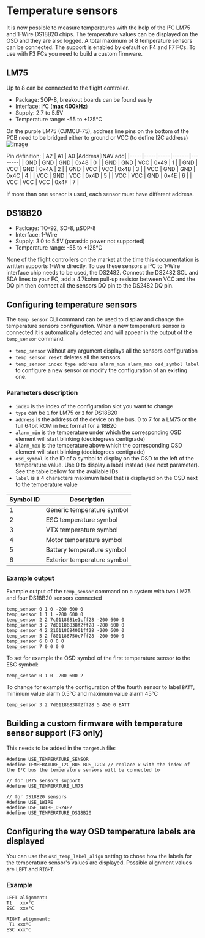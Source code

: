 # Temperature sensors

It is now possible to measure temperatures with the help of the I²C LM75 and 1-Wire DS18B20 chips. The temperature values can be displayed on the OSD and they are also logged. A total maximum of 8 temperature sensors can be connected. The support is enabled by default on F4 and F7 FCs. To use with F3 FCs you need to build a custom firmware.

## LM75

Up to 8 can be connected to the flight controller.

* Package: SOP-8, breakout boards can be found easily
* Interface: I²C (**max 400kHz**)
* Supply: 2.7 to 5.5V
* Temperature range: -55 to +125°C

On the purple LM75 (CJMCU-75), address line pins on the bottom of the PCB need to be bridged either to ground or VCC (to define I2C address)
![image](assets/images/218416736-b30f364f-aaeb-426e-b211-ea7ef1f3c20e.png)

Pin definition:
| A2  | A1  | A0  |Address|INAV add|
|-----|-----|-----|-------|--------|
| GND | GND	| GND	| 0x48	 | 0      |
| GND	| GND	| VCC	| 0x49	 | 1      |
| GND	| VCC	| GND	| 0x4A	 | 2      |
| GND	| VCC	| VCC	| 0x4B	 | 3      |
| VCC	| GND	| GND	| 0x4C	 | 4      |
| VCC	| GND	| VCC	| 0x4D	 | 5      |
| VCC	| VCC	| GND	| 0x4E	 | 6      |
| VCC	| VCC	| VCC	| 0x4F	 | 7      |

If more than one sensor is used, each sensor must have different address.


## DS18B20

* Package: TO-92, SO-8, µSOP-8
* Interface: 1-Wire
* Supply: 3.0 to 5.5V (parasitic power not supported)
* Temperature range: -55 to +125°C

None of the flight controllers on the market at the time this documentation is written supports 1-Wire directly. To use these sensors a I²C to 1-Wire interface chip needs to be used, the DS2482. Connect the DS2482 SCL and SDA lines to your FC, add a 4.7kohm pull-up resistor between VCC and the DQ pin then connect all the sensors DQ pin to the DS2482 DQ pin.

## Configuring temperature sensors

The `temp_sensor` CLI command can be used to display and change the temperature sensors configuration. When a new temperature sensor is connected it is automatically detected and will appear in the output of the `temp_sensor` command.

* `temp_sensor` without any argument displays all the sensors configuration
* `temp_sensor reset` deletes all the sensors
* `temp_sensor index type address alarm_min alarm_max osd_symbol label` to configure a new sensor or modify the configuration of an existing one.

### Parameters description

* `index` is the index of the configuration slot you want to change
* `type` can be `1` for LM75 or `2` for DS18B20
* `address` is the address of the device on the bus. 0 to 7 for a LM75 or the full 64bit ROM in hex format for a 18B20
* `alarm_min` is the temperature under which the corresponding OSD element will start blinking (decidegrees centigrade)
* `alarm_max` is the temperature above which the corresponding OSD element will start blinking (decidegrees centigrade)
* `osd_symbol` is the ID of a symbol to display on the OSD to the left of the temperature value. Use 0 to display a label instead (see next parameter). See the table bellow for the available IDs
* `label` is a 4 characters maximum label that is displayed on the OSD next to the temperature value

| Symbol ID | Description                 |
|-----------|-----------------------------|
| 1         | Generic temperature symbol  |
| 2         | ESC temperature symbol      |
| 3         | VTX temperature symbol      |
| 4         | Motor temperature symbol    |
| 5         | Battery temperature symbol  |
| 6         | Exterior temperature symbol |

### Example output

Example output of the `temp_sensor` command on a system with two LM75 and four DS18B20 sensors connected

```
temp_sensor 0 1 0 -200 600 0
temp_sensor 1 1 1 -200 600 0
temp_sensor 2 2 7c0118681e1cff28 -200 600 0
temp_sensor 3 2 7d01186838f2ff28 -200 600 0
temp_sensor 4 2 210118684001ff28 -200 600 0
temp_sensor 5 2 f801186750c7ff28 -200 600 0
temp_sensor 6 0 0 0 0 
temp_sensor 7 0 0 0 0 
```

To set for example the OSD symbol of the first temperature sensor to the ESC symbol:

`temp_sensor 0 1 0 -200 600 2`

To change for example the configuration of the fourth sensor to label `BATT`, minimum value alarm 0.5°C and maximum value alarm 45°C

`temp_sensor 3 2 7d01186838f2ff28 5 450 0 BATT`

## Building a custom firmware with temperature sensor support (F3 only)

This needs to be added in the `target.h` file:

```
#define USE_TEMPERATURE_SENSOR
#define TEMPERATURE_I2C_BUS BUS_I2Cx // replace x with the index of the I²C bus the temperature sensors will be connected to

// for LM75 sensors support
#define USE_TEMPERATURE_LM75

// for DS18B20 sensors
#define USE_1WIRE
#define USE_1WIRE_DS2482
#define USE_TEMPERATURE_DS18B20
```

## Configuring the way OSD temperature labels are displayed

You can use the `osd_temp_label_align` setting to chose how the labels for the temperature sensor's values are displayed. Possible alignment values are `LEFT` and `RIGHT`.

### Example

```
LEFT alignment:
T1   xxx°C
ESC  xxx°C

RIGHT alignment:
 T1 xxx°C
ESC xxx°C
```
